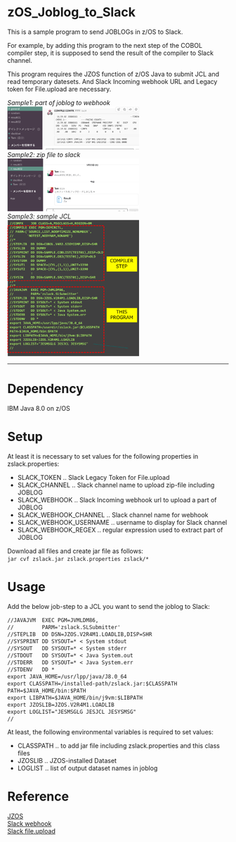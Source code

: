 # zOS_Joblog_to_Slack

This is a sample program to send JOBLOGs in z/OS to Slack.
  
For example, by adding this program to the next step of the COBOL compiler step, it is supposed to send the result of the compiler to Slack channel.
  
This program requires the JZOS function of z/OS Java to submit JCL and read temporary datesets.
And Slack Incoming webhook URL and Legacy token for File.upload are necessary.

*Sample1: part of joblog to webhook*  
<img width="300px" src="img/sample2.png">  
*Sample2: zip file to slack*  
<img width="300px" src="img/sample3.png">  
*Sample3: sample JCL*  
<img width="300px" src="img/sample1.png">  

---
# Dependency

IBM Java 8.0 on z/OS

# Setup
At least it is necessary to set values for the following properties in zslack.properties:
- SLACK_TOKEN .. Slack Legacy Token for File.upload
- SLACK_CHANNEL .. Slack channel name to upload zip-file including JOBLOG
- SLACK_WEBHOOK .. Slack Incoming webhook url to upload a part of JOBLOG
- SLACK_WEBHOOK_CHANNEL .. Slack channel name for webhook
- SLACK_WEBHOOK_USERNAME .. username to display for Slack channel
- SLACK_WEBHOOK_REGEX .. regular expression used to extract part of JOBLOG
  
Download all files and create jar file as follows:  
```jar cvf zslack.jar zslack.properties zslack/*```

# Usage
Add the below job-step to a JCL you want to send the joblog to Slack:
```JCL step
//JAVAJVM  EXEC PGM=JVMLDM86,
//         PARM='zslack.SLSubmitter'
//STEPLIB  DD DSN=JZOS.V2R4M1.LOADLIB,DISP=SHR
//SYSPRINT DD SYSOUT=* < System stdout
//SYSOUT   DD SYSOUT=* < System stderr
//STDOUT   DD SYSOUT=* < Java System.out
//STDERR   DD SYSOUT=* < Java System.err
//STDENV   DD *
export JAVA_HOME=/usr/lpp/java/J8.0_64
export CLASSPATH=/installed-path/zslack.jar:$CLASSPATH
PATH=$JAVA_HOME/bin:$PATH
export LIBPATH=$JAVA_HOME/bin/j9vm:$LIBPATH
export JZOSLIB=JZOS.V2R4M1.LOADLIB
export LOGLIST="JESMSGLG JESJCL JESYSMSG"
//
```
  
At least, the following environmental variables is required to set values:
- CLASSPATH .. to add jar file including zslack.properties and this class files
- JZOSLIB .. JZOS-installed Dataset
- LOGLIST .. list of output dataset names in joblog

# Reference
[JZOS](https://www.ibm.com/support/knowledgecenter/SSYKE2_8.0.0/com.ibm.java.zsecurity.80.doc/zsecurity-component/jzos.html)  
[Slack webhook](https://api.slack.com/incoming-webhooks)  
[Slack file.upload](https://api.slack.com/methods/files.upload)  


